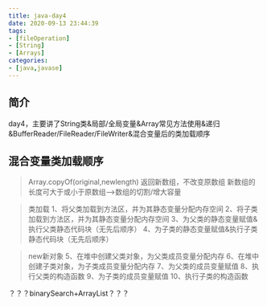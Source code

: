 ```yaml
---
title: java-day4
date: 2020-09-13 23:44:39
tags:
- [fileOperation]
- [String]
- [Arrays]
categories:
- [java,javase]
---
```


## 简介
day4，主要讲了String类&局部/全局变量&Array常见方法使用&递归&BufferReader/FileReader/FileWriter&混合变量后的类加载顺序
<!-- more -->

## 混合变量类加载顺序

> Array.copyOf(original,newlength)
返回新数组，不改变原数组
新数组的长度可大于或小于原数组——>数组的切割/增大容量

> 类加载
1、将父类加载到方法区，并为其静态变量分配内存空间
2、将子类加载到方法区，并为其静态变量分配内存空间
3、为父类的静态变量赋值&执行父类静态代码块（无先后顺序）
4、为子类的静态变量赋值&执行子类静态代码块（无先后顺序）

> new新对象
5、在堆中创建父类对象，为父类成员变量分配内存
6、在堆中创建子类对象，为子类成员变量分配内存
7、为父类的成员变量赋值
8、执行父类的构造函数
9、为子类的成员变量赋值
10、执行子类的构造函数

？？？binarySearch+ArrayList？？？